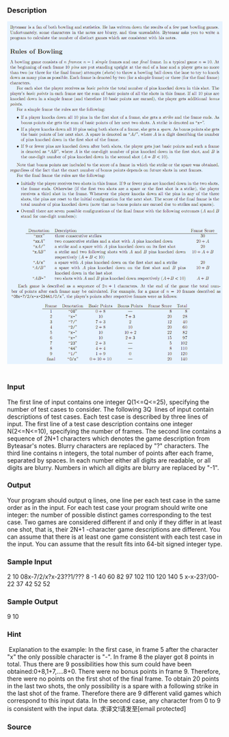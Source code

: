 
### Description
![](/JudgeOnline/upload/201506/11.PNG) 
### Input
The first line of input contains one integer Q(1<=Q<=25), specifying the number of test cases to consider. The following 3Q  lines of input contain descriptions of test cases. Each test case is described by three lines of input.
The first line of a test case description contains one integer N(2<=N<=10), specifying the number of frames. The second line contains a sequence of 2N+1 characters which denotes the game description from Byteasar's notes. Blurry characters are replaced by "?" characters. The third line contains n integers, the total number of points after each frame, separated by spaces. In each number either all digits are readable, or all digits are blurry. Numbers in which all digits are blurry are replaced by "-1".
### Output
Your program should output q lines, one line per each test case in the same order as in the input.
For each test case your program should write one integer: the number of possible distinct games corresponding to the test case. Two games are considered different if and only if they differ in at least one shot, that is, their 2N+1 -character game descriptions are different. You can assume that there is at least one game consistent with each test case in the input. You can assume that the result fits into 64-bit signed integer type.

### Sample Input
2
10
08x-7/2/x?x-23??1/???
8 -1 40 60 82 97 102 110 120 140
5
x-x-23?/00-
22 37 42 52 52

### Sample Output
9
10

### Hint
 Explanation to the example: In the first case, in frame 5 after the character "x" the only possible character is "-". In frame 8 the player got 8 points in total. Thus there are 9 possibilities how this sum could have been obtained:0+8,1+7,….8+0. There were no bonus points in frame 9. Therefore, there were no points on the first shot of the final frame. To obtain 20 points in the last two shots, the only possibility is a spare with a following strike in the last shot of the frame. Therefore there are 9 different valid games which correspond to this input data.
In the second case, any character from 0 to 9 is consistent with the input data.
求译文!请发至[email protected]

### Source
